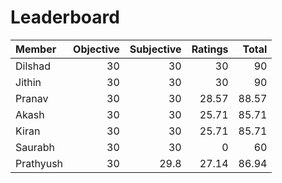 Leaderboard
===========
|Member    |Objective|Subjective|Ratings|Total|
|:---------|--------:|---------:|------:|----:|
|Dilshad   |30       |30        |30     |90   |
|Jithin    |30       |30        |30     |90   |
|Pranav    |30       |30        |28.57  |88.57|
|Akash     |30       |30        |25.71  |85.71|
|Kiran     |30       |30        |25.71  |85.71|
|Saurabh   |30       |30        |0      |60   |
|Prathyush |30       |29.8      |27.14  |86.94|
